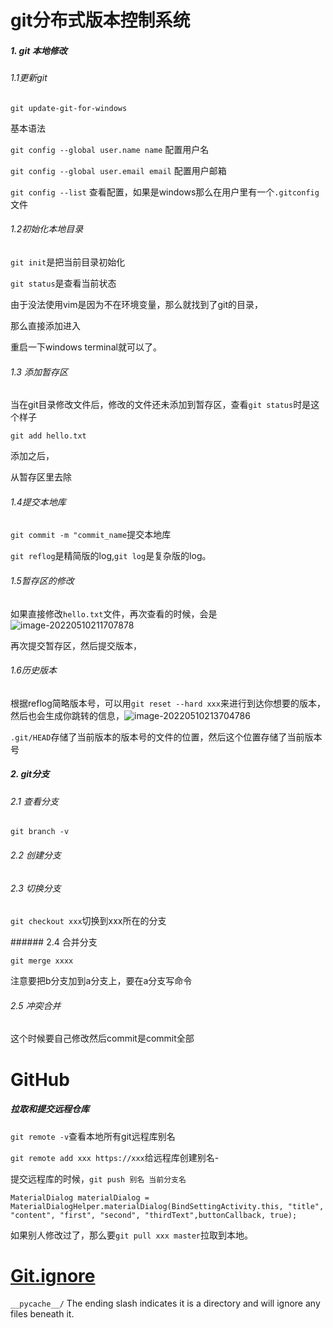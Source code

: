 # git分布式版本控制系统



##### 1. git 本地修改



###### 1.1更新git



```git update-git-for-windows```



基本语法



```git config --global user.name name```	 配置用户名



```git config --global user.email email``` 配置用户邮箱



```git config --list``` 查看配置，如果是windows那么在用户里有一个```.gitconfig```文件



###### 1.2初始化本地目录



```git init```是把当前目录初始化





```git status```是查看当前状态





由于没法使用vim是因为不在环境变量，那么就找到了git的目录，

 那么直接添加进入



重启一下windows terminal就可以了。



###### 1.3 添加暂存区



当在git目录修改文件后，修改的文件还未添加到暂存区，查看```git status```时是这个样子







```git add hello.txt```



添加之后，







从暂存区里去除







###### 1.4提交本地库



```git commit -m "commit_name```提交本地库





```git reflog```是精简版的log,```git log```是复杂版的log。





###### 1.5暂存区的修改



如果直接修改```hello.txt```文件，再次查看的时候，会是![image-20220510211707878](C:\Users\92800\AppData\Roaming\Typora\typora-user-images\image-20220510211707878.png)



再次提交暂存区，然后提交版本，







###### 1.6历史版本



根据reflog简略版本号，可以用```git reset --hard xxx```来进行到达你想要的版本，然后也会生成你跳转的信息，![image-20220510213704786](C:\Users\92800\AppData\Roaming\Typora\typora-user-images\image-20220510213704786.png)



```.git/HEAD```存储了当前版本的版本号的文件的位置，然后这个位置存储了当前版本号





##### 2. git分支



###### 2.1 查看分支



```git branch -v```





###### 2.2 创建分支





###### 2.3 切换分支



```git checkout xxx```切换到xxx所在的分支







\###### 2.4 合并分支



```git merge xxxx```



注意要把b分支加到a分支上，要在a分支写命令



###### 2.5 冲突合并





这个时候要自己修改然后commit是commit全部



# GitHub



##### 拉取和提交远程仓库



```git remote -v```查看本地所有git远程库别名



```git remote add xxx https://xxx```给远程库创建别名-

提交远程库的时候，```git push 别名 当前分支名```



```
MaterialDialog materialDialog = MaterialDialogHelper.materialDialog(BindSettingActivity.this, "title", "content", "first", "second", "thirdText",buttonCallback, true);
```



如果别人修改过了，那么要```git pull xxx master```拉取到本地。



# [Git.ignore](https://docs.github.com/cn/get-started/getting-started-with-git/ignoring-files)

`__pycache__/` The ending slash indicates it is a directory and will ignore any files beneath it.

